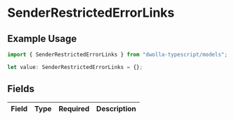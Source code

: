 # SenderRestrictedErrorLinks

## Example Usage

```typescript
import { SenderRestrictedErrorLinks } from "dwolla-typescript/models";

let value: SenderRestrictedErrorLinks = {};
```

## Fields

| Field       | Type        | Required    | Description |
| ----------- | ----------- | ----------- | ----------- |